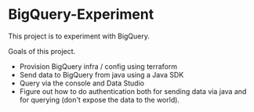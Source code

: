 # BigQuery-Experiment
This project is to experiment with BigQuery.

Goals of this project.
- Provision BigQuery infra / config using terraform
- Send data to BigQuery from java using a Java SDK
- Query via the console and Data Studio
- Figure out how to do authentication both for sending data via java and for querying (don't expose the data to the world).
